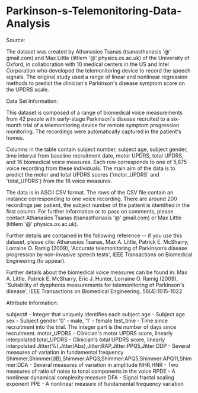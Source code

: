 # Parkinson-s-Telemonitoring-Data-Analysis

Source:

The dataset was created by Athanasios Tsanas (tsanasthanasis '@' gmail.com) and Max Little (littlem '@' physics.ox.ac.uk) of the University of Oxford, in collaboration with 10 medical centers in the US and Intel Corporation who developed the telemonitoring device to record the speech signals. The original study used a range of linear and nonlinear regression methods to predict the clinician's Parkinson's disease symptom score on the UPDRS scale.

Data Set Information:

This dataset is composed of a range of biomedical voice measurements from 42 people with early-stage Parkinson's disease recruited to a six-month trial of a telemonitoring device for remote symptom progression monitoring. The recordings were automatically captured in the patient's homes. 

Columns in the table contain subject number, subject age, subject gender, time interval from baseline recruitment date, motor UPDRS, total UPDRS, and 16 biomedical voice measures. Each row corresponds to one of 5,875 voice recording from these individuals. The main aim of the data is to predict the motor and total UPDRS scores ('motor_UPDRS' and 'total_UPDRS') from the 16 voice measures. 

The data is in ASCII CSV format. The rows of the CSV file contain an instance corresponding to one voice recording. There are around 200 recordings per patient, the subject number of the patient is identified in the first column. For further information or to pass on comments, please contact Athanasios Tsanas (tsanasthanasis '@' gmail.com) or Max Little (littlem '@' physics.ox.ac.uk). 

Further details are contained in the following reference -- if you use this dataset, please cite: 
Athanasios Tsanas, Max A. Little, Patrick E. McSharry, Lorraine O. Ramig (2009), 
'Accurate telemonitoring of Parkinson’s disease progression by non-invasive speech tests', 
IEEE Transactions on Biomedical Engineering (to appear). 

Further details about the biomedical voice measures can be found in: 
Max A. Little, Patrick E. McSharry, Eric J. Hunter, Lorraine O. Ramig (2009), 
'Suitability of dysphonia measurements for telemonitoring of Parkinson's disease', 
IEEE Transactions on Biomedical Engineering, 56(4):1015-1022 


Attribute Information:

subject# - Integer that uniquely identifies each subject 
age - Subject age 
sex - Subject gender '0' - male, '1' - female 
test_time - Time since recruitment into the trial. The integer part is the number of days since recruitment. 
motor_UPDRS - Clinician's motor UPDRS score, linearly interpolated 
total_UPDRS - Clinician's total UPDRS score, linearly interpolated 
Jitter(%),Jitter(Abs),Jitter:RAP,Jitter:PPQ5,Jitter:DDP - Several measures of variation in fundamental frequency 
Shimmer,Shimmer(dB),Shimmer:APQ3,Shimmer:APQ5,Shimmer:APQ11,Shimmer:DDA - Several measures of variation in amplitude 
NHR,HNR - Two measures of ratio of noise to tonal components in the voice 
RPDE - A nonlinear dynamical complexity measure 
DFA - Signal fractal scaling exponent 
PPE - A nonlinear measure of fundamental frequency variation
